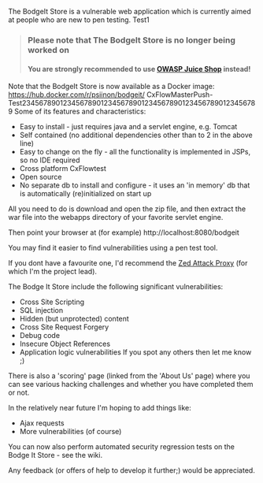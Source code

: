The BodgeIt Store is a vulnerable web application which is currently aimed at people who are new to pen testing.
Test1
> ### Please note that The BodgeIt Store is no longer being worked on
> #### You are strongly recommended to use [OWASP Juice Shop](https://www.owasp.org/index.php/OWASP_Juice_Shop_Project) instead!

Note that the BodgeIt Store is now available as a Docker image: https://hub.docker.com/r/psiinon/bodgeit/
CxFlowMasterPush-Test2345678901234567890123456789012345678901234567890123456789
Some of its features and characteristics:
* Easy to install - just requires java and a servlet engine, e.g. Tomcat
* Self contained (no additional dependencies other than to 2 in the above line)
* Easy to change on the fly - all the functionality is implemented in JSPs, so no IDE required
* Cross platform CxFlowtest
* Open source
* No separate db to install and configure - it uses an 'in memory' db that is automatically (re)initialized on start up

All you need to do is download and open the zip file, and then extract the war file into the webapps directory of your favorite servlet engine.

Then point your browser at (for example) http://localhost:8080/bodgeit

You may find it easier to find vulnerabilities using a pen test tool.

If you dont have a favourite one, I'd recommend the [Zed Attack Proxy](https://www.owasp.org/index.php/ZAP) (for which I'm the project lead).

The Bodge It Store include the following significant vulnerabilities:
* Cross Site Scripting
* SQL injection
* Hidden (but unprotected) content
* Cross Site Request Forgery
* Debug code
* Insecure Object References
* Application logic vulnerabilities If you spot any others then let me know ;)

There is also a 'scoring' page (linked from the 'About Us' page) where you can see various hacking challenges and whether you have completed them or not.

In the relatively near future I'm hoping to add things like:
* Ajax requests
* More vulnerabilities (of course)

You can now also perform automated security regression tests on the Bodge It Store - see the wiki.

Any feedback (or offers of help to develop it further;) would be appreciated.
